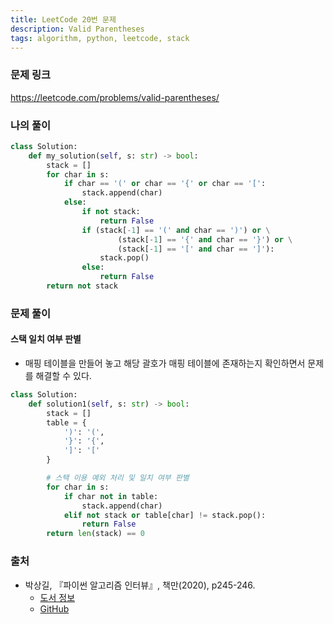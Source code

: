 ```yaml
---
title: LeetCode 20번 문제
description: Valid Parentheses
tags: algorithm, python, leetcode, stack
---
```


### 문제 링크

https://leetcode.com/problems/valid-parentheses/

### 나의 풀이

```python
class Solution:
    def my_solution(self, s: str) -> bool:
        stack = []
        for char in s:
            if char == '(' or char == '{' or char == '[':
                stack.append(char)
            else:
                if not stack:
                    return False
                if (stack[-1] == '(' and char == ')') or \
                        (stack[-1] == '{' and char == '}') or \
                        (stack[-1] == '[' and char == ']'):
                    stack.pop()
                else:
                    return False
        return not stack
```

### 문제 풀이

#### 스택 일치 여부 판별

- 매핑 테이블을 만들어 놓고 해당 괄호가 매핑 테이블에 존재하는지 확인하면서 문제를 해결할 수 있다.

```python
class Solution:
    def solution1(self, s: str) -> bool:
        stack = []
        table = {
            ')': '(',
            '}': '{',
            ']': '['
        }

        # 스택 이용 예외 처리 및 일치 여부 판별
        for char in s:
            if char not in table:
                stack.append(char)
            elif not stack or table[char] != stack.pop():
                return False
        return len(stack) == 0
```

### 출처

- 박상길, 『파이썬 알고리즘 인터뷰』, 책만(2020), p245-246.
  - [도서 정보](https://www.onlybook.co.kr/entry/algorithm-interview)
  - [GitHub](https://github.com/onlybooks/algorithm-interview)
